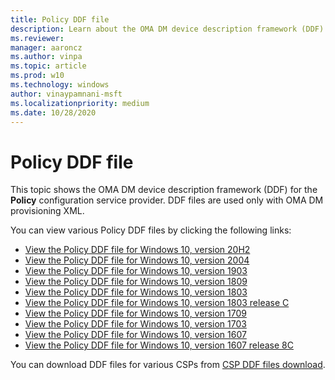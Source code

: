 ```yaml
---
title: Policy DDF file
description: Learn about the OMA DM device description framework (DDF) for the Policy configuration service provider.
ms.reviewer:
manager: aaroncz
ms.author: vinpa
ms.topic: article
ms.prod: w10
ms.technology: windows
author: vinaypamnani-msft
ms.localizationpriority: medium
ms.date: 10/28/2020
---
```


# Policy DDF file


This topic shows the OMA DM device description framework (DDF) for the **Policy** configuration service provider. DDF files are used only with OMA DM provisioning XML.

You can view various Policy DDF files by clicking the following links:

- [View the Policy DDF file for Windows 10, version 20H2](https://download.microsoft.com/download/4/0/f/40f9ec45-3bea-442c-8afd-21edc1e057d8/PolicyDDF_all_20H2.xml)
- [View the Policy DDF file for Windows 10, version 2004](https://download.microsoft.com/download/4/0/f/40f9ec45-3bea-442c-8afd-21edc1e057d8/PolicyDDF_all_2004.xml)
- [View the Policy DDF file for Windows 10, version 1903](https://download.microsoft.com/download/0/C/D/0CD61812-8B9C-4846-AC4A-1545BFD201EE/PolicyDDF_all_1903.xml)
- [View the Policy DDF file for Windows 10, version 1809](https://download.microsoft.com/download/7/3/5/735B8537-82F4-4CD1-B059-93984F9FAAC5/Policy_DDF_all_1809.xml)
- [View the Policy DDF file for Windows 10, version 1803](https://download.microsoft.com/download/4/9/6/496534EE-8F0C-4F12-B084-A8502DA22430/PolicyDDF_all.xml)
- [View the Policy DDF file for Windows 10, version 1803 release C](https://download.microsoft.com/download/4/9/6/496534EE-8F0C-4F12-B084-A8502DA22430/PolicyDDF_all_1809C_release.xml)
- [View the Policy DDF file for Windows 10, version 1709](https://download.microsoft.com/download/8/C/4/8C43C116-62CB-470B-9B69-76A3E2BC32A8/PolicyDDF_all.xml)
- [View the Policy DDF file for Windows 10, version 1703](https://download.microsoft.com/download/7/2/C/72C36C37-20F9-41BF-8E23-721F6FFC253E/PolicyDDF_all.xml)
- [View the Policy DDF file for Windows 10, version 1607](https://download.microsoft.com/download/6/1/C/61C022FD-6F5D-4F73-9047-17F630899DC4/PolicyDDF_all_version1607.xml)
- [View the Policy DDF file for Windows 10, version 1607 release 8C](https://download.microsoft.com/download/6/1/C/61C022FD-6F5D-4F73-9047-17F630899DC4/PolicyDDF_all_version1607_8C.xml)

You can download DDF files for various CSPs from [CSP DDF files download](configuration-service-provider-reference.md#csp-ddf-files-download).
